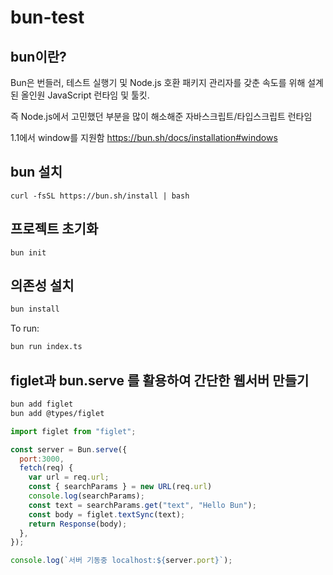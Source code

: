 # bun-test

## bun이란? 

Bun은 번들러, 테스트 실행기 및 Node.js 호환 패키지 관리자를 갖춘 속도를 위해 설계된 올인원 JavaScript 런타임 및 툴킷. 

즉 Node.js에서 고민했던 부분을 많이 해소해준 자바스크립트/타입스크립트 런타임


1.1에서 window를 지원함
https://bun.sh/docs/installation#windows


## bun 설치 

```
curl -fsSL https://bun.sh/install | bash
```


## 프로젝트 초기화  

```
bun init
```


## 의존성 설치

```bash
bun install
```

To run:

```bash
bun run index.ts
```

## figlet과 bun.serve 를 활용하여 간단한 웹서버 만들기 

```bash
bun add figlet
bun add @types/figlet
```

```javascript
import figlet from "figlet";

const server = Bun.serve({
  port:3000,
  fetch(req) {
    var url = req.url;
    const { searchParams } = new URL(req.url)
    console.log(searchParams);
    const text = searchParams.get("text", "Hello Bun");
    const body = figlet.textSync(text);
    return Response(body);
  },
});

console.log(`서버 기동중 localhost:${server.port}`);
```
